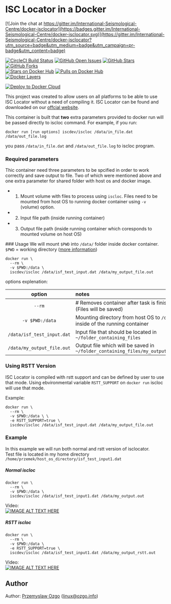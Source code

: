 # ISC Locator in a Docker

[![Join the chat at https://gitter.im/International-Seismological-Centre/docker-isclocator](https://badges.gitter.im/International-Seismological-Centre/docker-isclocator.svg)](https://gitter.im/International-Seismological-Centre/docker-isclocator?utm_source=badge&utm_medium=badge&utm_campaign=pr-badge&utm_content=badge)

[![CircleCI Build Status](https://img.shields.io/circleci/project/International-Seismological-Centre/docker-isclocator/master.svg)](https://circleci.com/gh/International-Seismological-Centre/docker-isclocator/tree/master)
[![GitHub Open Issues](https://img.shields.io/github/issues/International-Seismological-Centre/docker-isclocator.svg)](https://github.com/International-Seismological-Centre/docker-isclocator/issues)
[![GitHub Stars](https://img.shields.io/github/stars/International-Seismological-Centre/docker-isclocator.svg)](https://github.com/International-Seismological-Centre/docker-isclocator)
[![GitHub Forks](https://img.shields.io/github/forks/International-Seismological-Centre/docker-isclocator.svg)](https://github.com/International-Seismological-Centre/docker-isclocator)  
[![Stars on Docker Hub](https://img.shields.io/docker/stars/iscdev/iscloc.svg)](https://hub.docker.com/r/iscdev/iscloc)
[![Pulls on Docker Hub](https://img.shields.io/docker/pulls/iscdev/iscloc.svg)](https://hub.docker.com/r/iscdev/iscloc)  
[![Docker Layers](https://badge.imagelayers.io/iscdev/iscloc:latest.svg)](https://hub.docker.com/r/iscdev/iscloc)

[![Deploy to Docker Cloud](https://files.cloud.docker.com/images/deploy-to-dockercloud.svg)](https://cloud.docker.com/stack/deploy/?repo=https://github.com/International-Seismological-Centre/docker-isclocator/tree/master)

This project was created to allow users on all platforms to be able to use ISC Locator without a need of compiling it. ISC Locator can be found and downloaded on our [offcial website](http://www.isc.ac.uk/iscbulletin/iscloc/).

This container is built that **two** extra parameters provided to docker run will be passed directly to iscloc command. For example, if you run:

	docker run [run options] iscdev/iscloc /data/in_file.dat /data/out_file.log

you pass `/data/in_file.dat` and `/data/out_file.log` to iscloc program.

### Required parameters
Thic container need three parameters to be spcified in order to work correctly and save output to file. Two of which were mentioned above and one extra parameter for shared folder with host os and docker image.

- 1. Mount volume with files to process using `iscloc`. Files need to be mounted from host OS to running docker container using `-v` (volume) option.
- 2. Input file path (inside running container)
- 3. Output file path (inside running container which coresponds to mounted volume on host OS)

### Usage
We will mount `$PWD` into `/data/` folder inside docker container.  
`$PWD` = working directory ([more information](http://www.cyberciti.biz/faq/pwd-linux-unix-command-examples/))

    docker run \
      --rm \
      -v $PWD:/data \
      iscdev/iscloc /data/isf_test_input.dat /data/my_output_file.out

options explenation:

|option|notes|
|:----:|:----|
|`--rm`|# Removes container after task is finished. (Files will be saved)|
|`-v $PWD:/data`| Mounting directory from host OS to `/data` inside of the running container |
|`/data/isf_test_input.dat`| Input file that should be located in `~/folder_containing_files`|
|`/data/my_output_file.out`| Output file which will be saved in `~/folder_containing_files/my_output_file.out`|

### Using RSTT Version
ISC Locator is compiled with rstt support and can be defined by user to use that mode.
Using ebvironmental variable `RSTT_SUPPORT` on `docker run` iscloc will use that mode.

Example:  

    docker run \
      --rm \
      -v $PWD:/data \ \
      -e RSTT_SUPPORT=true \
      iscdev/iscloc /data/isf_test_input.dat /data/my_output_file.out

### Example
In this example we will run both normal and rstt version of isclocator.  
Test file is located in my home directory `/home/przemek/host_os_directory/isf_test_input1.dat`  

##### Normal iscloc

    docker run \
      --rm \
      -v $PWD:/data \
      iscdev/iscloc /data/isf_test_input1.dat /data/my_output.out

Video:  
[![IMAGE ALT TEXT HERE](https://img.youtube.com/vi/yoEHXE5xXXc/0.jpg)](https://www.youtube.com/watch?v=yoEHXE5xXXc)

##### RSTT iscloc

    docker run \
      --rm \
      -v $PWD:/data \
      -e RSTT_SUPPORT=true \
      iscdev/iscloc /data/isf_test_input1.dat /data/my_output_rstt.out

Video:  
[![IMAGE ALT TEXT HERE](https://img.youtube.com/vi/srnfHw6A8Zk/0.jpg)](https://www.youtube.com/watch?v=srnfHw6A8Zk)

## Author

Author: [Przemyslaw Ozgo](https://github.com/pozgo) (<linux@ozgo.info>)
